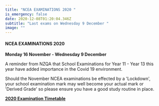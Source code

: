 ```yaml
---
title: "NCEA EXAMINATIONS 2020 "
is_emergency: false
date: 2020-12-08T01:20:04.346Z
subtitle: "Last exams on Wednesday 9 December "
image: ""
---
```

#### NCEA EXAMINATIONS 2020

**Monday 16 November - Wednesday 9 December**

A reminder from NZQA that School Examinations for Year 11 - Year 13 this year have added importance in the Covid 19 environment.

Should the November NCEA examinations be effected by a 'Lockdown', your school examination mark may well become your actual mark or 'Derived Grade' so please ensure you have a good study routine in place.

**[2020 Examination Timetable](https://www.nzqa.govt.nz/assets/qualifications-and-standards/qualifications/ncea/exams-and-portfolios/examination-timetable.pdf)**


